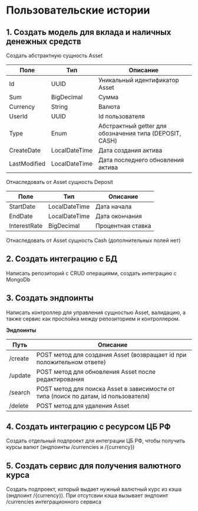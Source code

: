 # Пользовательские истории

## 1. Создать модель для вклада и наличных денежных средств

Создать абстрактную сущность Asset

| Поле         | Тип           | Описание                                                |
|--------------|---------------|---------------------------------------------------------|
| Id           | UUID          | Уникальный идентификатор Asset                          |
| Sum          | BigDecimal    | Сумма                                                   |
| Currency     | String        | Валюта                                                  |
| UserId       | UUID          | Id пользователя                                         |
| Type         | Enum          | Абстрактный getter для обозначения типа (DEPOSIT, CASH) |
| CreateDate   | LocalDateTime | Дата создания актива                                    |
| LastModified | LocalDateTime | Дата последнего обновления актива                       |

Отнаследовать от Asset сущность Deposit
 
| Поле         | Тип            | Описание          |
|--------------|----------------|-------------------|
| StartDate    | LocalDateTime  | Дата начала       |               
| EndDate      | LocalDateTime  | Дата окончания    |                
| InterestRate | BigDecimal     | Процентная ставка |               

Отнаследовать от Asset сущность Cash (дополнительных полей нет)

## 2. Создать интеграцию с БД

Написать репозиторий с CRUD операциями, создать интеграцию с MongoDb

## 3. Создать эндпоинты

Написать контроллер для управления сущностью Asset, валидацию, а также сервис как 
прослойка между репозиторием и контроллером.

**Эндпоинты**

| Путь    | Описание                                                                            | 
|---------|-------------------------------------------------------------------------------------| 
| /create | POST метод для создания Asset (возвращает id при положительном ответе)              | 
| /update | POST метод для обновления Asset после редактирования                                | 
| /search | POST метод для поиска Asset в зависимости от типа (поиск по датам, id пользователя) | 
| /delete | POST метод для удаления Asset                                                       |

## 4. Создать интеграцию с ресурсом ЦБ РФ

Создать отдельный подпроект для интеграции ЦБ РФ, чтобы получить курсы валют
(эндпоинты /currencies и /{currency})

## 5. Создать сервис для получения валютного курса

Создать подпроект, который выдает нужный валютный курс из кэша (эндпоинт /{currency}). 
При отсутсвии кэша вызывает эндпоинт /currencies интеграционного сервиса

